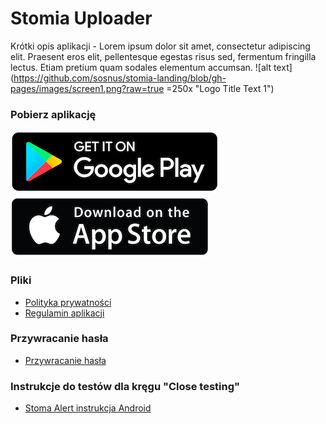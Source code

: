 # Stomia Uploader
Krótki opis aplikacji - Lorem ipsum dolor sit amet, consectetur adipiscing elit. Praesent eros elit, pellentesque egestas risus sed, fermentum fringilla lectus. Etiam pretium quam sodales elementum accumsan.
![alt text](https://github.com/sosnus/stomia-landing/blob/gh-pages/images/screen1.png?raw=true =250x "Logo Title Text 1")

### Pobierz aplikację
[![Google Play](https://github.com/sosnus/stomia-landing/blob/gh-pages/images/download-android.png?raw=true)](https://play.google.com/store?hl=pl&gl=US)
[![App Store](https://github.com/sosnus/stomia-landing/blob/gh-pages/images/download-ios.png?raw=true)](https://www.apple.com/pl/ios/app-store/)

### Pliki
* [Polityka prywatności](/documents/Stomia-polityka.pdf)
* [Regulamin aplikacji](/documents/Stomia-regulamin.pdf)

### Przywracanie hasła
* [Przywracanie hasła](/documents/pass-restore.md)

### Instrukcje do testów dla kręgu "Close testing"
* [Stoma Alert instrukcja Android](/documents/instrukcja-testy-android.pdf)
